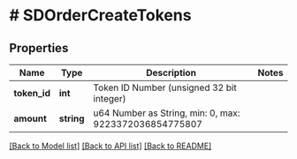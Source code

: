 # # SDOrderCreateTokens

## Properties

Name | Type | Description | Notes
------------ | ------------- | ------------- | -------------
**token_id** | **int** | Token ID Number (unsigned 32 bit integer) |
**amount** | **string** | u64 Number as String, min: 0, max: 9223372036854775807 |

[[Back to Model list]](../../README.md#models) [[Back to API list]](../../README.md#endpoints) [[Back to README]](../../README.md)
